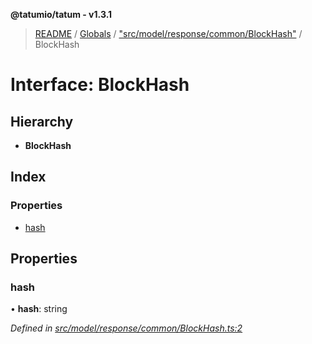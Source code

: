 **@tatumio/tatum - v1.3.1**

> [README](../README.md) / [Globals](../globals.md) / ["src/model/response/common/BlockHash"](../modules/_src_model_response_common_blockhash_.md) / BlockHash

# Interface: BlockHash

## Hierarchy

* **BlockHash**

## Index

### Properties

* [hash](_src_model_response_common_blockhash_.blockhash.md#hash)

## Properties

### hash

•  **hash**: string

*Defined in [src/model/response/common/BlockHash.ts:2](https://github.com/tatumio/tatum-js/blob/8f0f126/src/model/response/common/BlockHash.ts#L2)*
